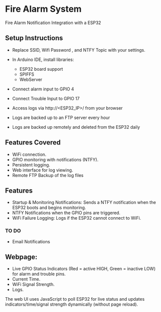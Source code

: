 # Fire Alarm System
Fire Alarm Notification Integration with a ESP32

## Setup Instructions
- Replace SSID, Wifi Password , and NTFY Topic with your settings.

- In Arduino IDE, install libraries:
  - ESP32 board support
  - SPIFFS
  - WebServer

- Connect alarm input to GPIO 4  
- Connect Trouble Input to GPIO 17    
- Access logs via http://<ESP32_IP>/ from your browser  
- Logs are backed up to an FTP server every hour  
- Logs are backed up remotely and deleted from the ESP32 daily  

## Features Covered
- WiFi connection.
- GPIO monitoring with notifications (NTFY).
- Persistent logging.
- Web interface for log viewing.
- Remote FTP Backup of the log files

## Features
- Startup & Monitoring Notifications: Sends a NTFY notification when the ESP32 boots and begins monitoring.  
- NTFY Notifications when the GPIO pins are triggered.  
- WiFi Failure Logging: Logs if the ESP32 cannot connect to WiFi.
### TO DO
- Email Notifications

## Webpage:
- Live GPIO Status Indicators (Red = active HIGH, Green = inactive LOW) for alarm and trouble pins.  
- Current Time.  
- WiFi Signal Strength.  
- Logs.  

The web UI uses JavaScript to poll ESP32 for live status and updates indicators/time/signal strength dynamically (without page reload).
